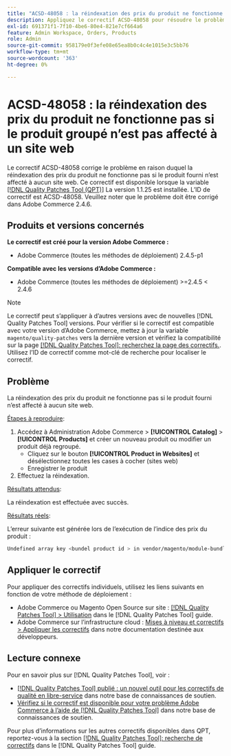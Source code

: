 ```yaml
---
title: "ACSD-48058 : la réindexation des prix du produit ne fonctionne pas si le produit groupé n’est pas affecté à un site web"
description: Appliquez le correctif ACSD-48058 pour résoudre le problème Adobe Commerce en raison duquel la réindexation des prix du produit ne fonctionne pas si le produit fourni n’est affecté à aucun site web.
exl-id: 691371f1-7f10-4be6-80e4-821e7cf664a6
feature: Admin Workspace, Orders, Products
role: Admin
source-git-commit: 958179e0f3efe08e65ea8b0c4c4e1015e3c5bb76
workflow-type: tm+mt
source-wordcount: '363'
ht-degree: 0%

---
```


# ACSD-48058 : la réindexation des prix du produit ne fonctionne pas si le produit groupé n’est pas affecté à un site web

Le correctif ACSD-48058 corrige le problème en raison duquel la réindexation des prix du produit ne fonctionne pas si le produit fourni n’est affecté à aucun site web. Ce correctif est disponible lorsque la variable [[!DNL Quality Patches Tool (QPT)]](/help/announcements/adobe-commerce-announcements/magento-quality-patches-released-new-tool-to-self-serve-quality-patches.md) La version 1.1.25 est installée. L’ID de correctif est ACSD-48058. Veuillez noter que le problème doit être corrigé dans Adobe Commerce 2.4.6.

## Produits et versions concernés

**Le correctif est créé pour la version Adobe Commerce :**

* Adobe Commerce (toutes les méthodes de déploiement) 2.4.5-p1

**Compatible avec les versions d’Adobe Commerce :**

* Adobe Commerce (toutes les méthodes de déploiement) >=2.4.5 &lt; 2.4.6

>[!NOTE]
>
>Le correctif peut s’appliquer à d’autres versions avec de nouvelles [!DNL Quality Patches Tool] versions. Pour vérifier si le correctif est compatible avec votre version d’Adobe Commerce, mettez à jour la variable `magento/quality-patches` vers la dernière version et vérifiez la compatibilité sur la page [[!DNL Quality Patches Tool]: recherchez la page des correctifs.](https://experienceleague.adobe.com/tools/commerce-quality-patches/index.html). Utilisez l’ID de correctif comme mot-clé de recherche pour localiser le correctif.

## Problème

La réindexation des prix du produit ne fonctionne pas si le produit fourni n’est affecté à aucun site web.

<u>Étapes à reproduire</u>:

1. Accédez à Administration Adobe Commerce > **[!UICONTROL Catalog]** > **[!UICONTROL Products]** et créer un nouveau produit ou modifier un produit déjà regroupé.
   * Cliquez sur le bouton **[!UICONTROL Product in Websites]** et désélectionnez toutes les cases à cocher (sites web)
   * Enregistrer le produit
1. Effectuez la réindexation.

<u>Résultats attendus</u>:

La réindexation est effectuée avec succès.

<u>Résultats réels</u>:

L’erreur suivante est générée lors de l’exécution de l’indice des prix du produit :

```bash
Undefined array key <bundel product id > in vendor/magento/module-bundle/Model/ResourceModel/Indexer/Price/DisabledProductOptionPriceModifier.php on line 117
```

## Appliquer le correctif

Pour appliquer des correctifs individuels, utilisez les liens suivants en fonction de votre méthode de déploiement :

* Adobe Commerce ou Magento Open Source sur site : [[!DNL Quality Patches Tool] > Utilisation](https://experienceleague.adobe.com/docs/commerce-operations/tools/quality-patches-tool/usage.html) dans le [!DNL Quality Patches Tool] guide.
* Adobe Commerce sur l’infrastructure cloud : [Mises à niveau et correctifs > Appliquer les correctifs](https://devdocs.magento.com/cloud/project/project-patch.html) dans notre documentation destinée aux développeurs.

## Lecture connexe

Pour en savoir plus sur [!DNL Quality Patches Tool], voir :

* [[!DNL Quality Patches Tool] publié : un nouvel outil pour les correctifs de qualité en libre-service](/help/announcements/adobe-commerce-announcements/magento-quality-patches-released-new-tool-to-self-serve-quality-patches.md) dans notre base de connaissances de soutien.
* [Vérifiez si le correctif est disponible pour votre problème Adobe Commerce à l’aide de [!DNL Quality Patches Tool]](/help/support-tools/patches-available-in-qpt-tool/check-patch-for-magento-issue-with-magento-quality-patches.md) dans notre base de connaissances de soutien.

Pour plus d’informations sur les autres correctifs disponibles dans QPT, reportez-vous à la section [[!DNL Quality Patches Tool]: recherche de correctifs](https://experienceleague.adobe.com/tools/commerce-quality-patches/index.html) dans le [!DNL Quality Patches Tool] guide.

